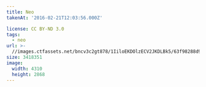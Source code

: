 ```yaml
---
title: Neo
takenAt: '2016-02-21T12:03:56.000Z'

license: CC BY-ND 3.0
tags:
  - neo
url: >-
  //images.ctfassets.net/bncv3c2gt878/1IiloEKDOlzECV2JKDLBk5/63f98288d9b59e2d9e9c8de0c46c94bb/neo_25051795852_o
size: 3418351
image:
  width: 4310
  height: 2868
---
```

